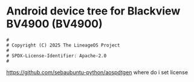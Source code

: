 # Android device tree for Blackview BV4900 (BV4900)

```
#
# Copyright (C) 2025 The LineageOS Project
#
# SPDX-License-Identifier: Apache-2.0
#
```

https://github.com/sebaubuntu-python/aospdtgen
where do i set license
